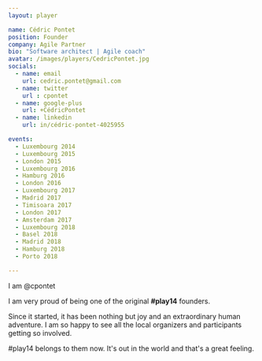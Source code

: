 ```yaml
---
layout: player

name: Cédric Pontet
position: Founder
company: Agile Partner
bio: "Software architect | Agile coach"
avatar: /images/players/CedricPontet.jpg
socials:
  - name: email
    url: cedric.pontet@gmail.com
  - name: twitter
    url : cpontet
  - name: google-plus
    url: +CédricPontet
  - name: linkedin
    url: in/cédric-pontet-4025955

events:
  - Luxembourg 2014
  - Luxembourg 2015
  - London 2015
  - Luxembourg 2016
  - Hamburg 2016
  - London 2016
  - Luxembourg 2017
  - Madrid 2017
  - Timisoara 2017
  - London 2017
  - Amsterdam 2017
  - Luxembourg 2018
  - Basel 2018
  - Madrid 2018
  - Hamburg 2018
  - Porto 2018

---
```


I am @cpontet

I am very proud of being one of the original **#play14** founders.  

Since it started, it has been nothing but joy and an extraordinary human adventure. 
I am so happy to see all the local organizers and participants getting so involved.

#play14 belongs to them now. 
It's out in the world and that's a great feeling.